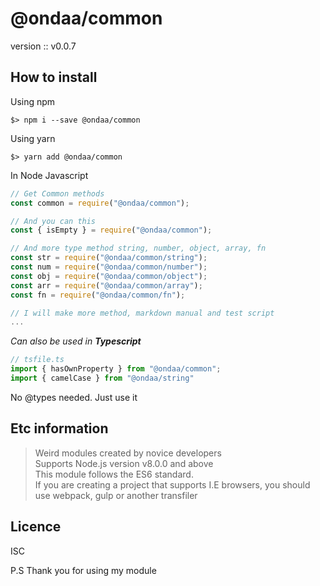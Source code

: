 # @ondaa/common

version :: v0.0.7

## How to install

Using npm
```
$> npm i --save @ondaa/common
```

Using yarn
```
$> yarn add @ondaa/common
```

In Node Javascript
```javascript
// Get Common methods
const common = require("@ondaa/common");

// And you can this
const { isEmpty } = require("@ondaa/common");

// And more type method string, number, object, array, fn
const str = require("@ondaa/common/string");
const num = require("@ondaa/common/number");
const obj = require("@ondaa/common/object");
const arr = require("@ondaa/common/array");
const fn = require("@ondaa/common/fn");

// I will make more method, markdown manual and test script
...
```

<i>Can also be used in <b>Typescript</b></i>

```typescript
// tsfile.ts
import { hasOwnProperty } from "@ondaa/common";
import { camelCase } from "@ondaa/string"
```
No @types needed. Just use it


## Etc information
> Weird modules created by novice developers <br/>
> Supports Node.js version v8.0.0 and above <br/>
> This module follows the ES6 standard. <br/>
> If you are creating a project that supports I.E browsers, you should use webpack, gulp or another transfiler

## Licence
ISC

P.S Thank you for using my module
